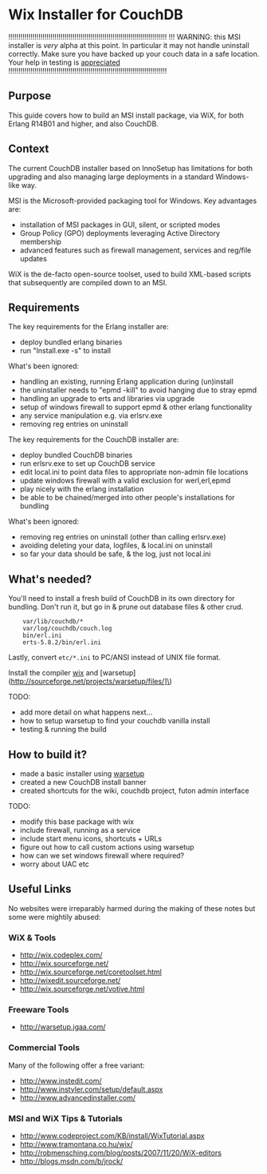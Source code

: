 # Wix Installer for CouchDB

!!!!!!!!!!!!!!!!!!!!!!!!!!!!!!!!!!!!!!!!!!!!!!!!!!!!!!!!!!!!!!!!!!!!!!!!!!!!!!!
!!! WARNING: this MSI installer is *very* alpha at this point. In particular it may not
handle uninstall correctly. Make sure you have backed up your couch data in a safe location. Your help in testing is [appreciated](https://github.com/wincouch/wixcouch/issues)
!!!!!!!!!!!!!!!!!!!!!!!!!!!!!!!!!!!!!!!!!!!!!!!!!!!!!!!!!!!!!!!!!!!!!!!!!!!!!!!

## Purpose

This guide covers how to build an MSI install package, via WiX, for both
Erlang R14B01 and higher, and also CouchDB.

## Context

The current CouchDB installer based on InnoSetup has limitations for both
upgrading and also managing large deployments in a standard Windows-like way.

MSI is the Microsoft-provided packaging tool for Windows. Key advantages are:

- installation of MSI packages in GUI, silent, or scripted modes
- Group Policy (GPO) deployments leveraging Active Directory membership
- advanced features such as firewall management, services and reg/file updates

WiX is the de-facto open-source toolset, used to build XML-based scripts that
subsequently are compiled down to an MSI.

## Requirements

The key requirements for the Erlang installer are:

- deploy bundled erlang binaries
- run "Install.exe -s" to install

What's been ignored:

- handling an existing, running Erlang application during (un)install
- the uninstaller needs to "epmd -kill" to avoid hanging due to stray epmd
- handling an upgrade to erts and libraries via upgrade
- setup of windows firewall to support epmd & other erlang functionality
- any service manipulation e.g. via erlsrv.exe
- removing reg entries on uninstall

The key requirements for the CouchDB installer are:

- deploy bundled CouchDB binaries
- run erlsrv.exe to set up CouchDB service
- edit local.ini to point data files to appropriate non-admin file locations
- update windows firewall with a valid exclusion for werl,erl,epmd
- play nicely with the erlang installation
- be able to be chained/merged into other people's installations for bundling

What's been ignored:

- removing reg entries on uninstall (other than calling erlsrv.exe)
- avoiding deleting your data, logfiles, & local.ini on uninstall
- so far your data should be safe, & the log, just not local.ini

## What's needed?

You'll need to install a fresh build of CouchDB in its own directory for
bundling. Don't run it, but go in & prune out database files & other crud.

        var/lib/couchdb/*
        var/log/couchdb/couch.log
        bin/erl.ini
        erts-5.8.2/bin/erl.ini

Lastly, convert `etc/*.ini` to PC/ANSI instead of UNIX file format.

Install the compiler [wix](http://wix.codeplex.com/) and
[warsetup](http://sourceforge.net/projects/warsetup/files/]\)

TODO:

- add more detail on what happens next...
- how to setup warsetup to find your couchdb vanilla install
- testing & running the build
        
## How to build it?

- made a basic installer using [warsetup](http://warsetup.jgaa.com/)
- created a new CouchDB install banner
- created shortcuts for the wiki, couchdb project, futon admin interface

TODO:

- modify this base package with wix
- include firewall, running as a service
- include start menu icons, shortcuts + URLs
- figure out how to call custom actions using warsetup
- how can we set windows firewall where required?
- worry about UAC etc

## Useful Links

No websites were irreparably harmed during the making of these notes but some
were mightily abused:

### WiX & Tools

- <http://wix.codeplex.com/>
- <http://wix.sourceforge.net/>
- <http://wix.sourceforge.net/coretoolset.html>
- <http://wixedit.sourceforge.net/>
- <http://wix.sourceforge.net/votive.html>

### Freeware Tools

- <http://warsetup.jgaa.com/>

### Commercial Tools

Many of the following offer a free variant:

- <http://www.instedit.com/>
- <http://www.instyler.com/setup/default.aspx>
- <http://www.advancedinstaller.com/>

### MSI and WiX Tips & Tutorials

- <http://www.codeproject.com/KB/install/WixTutorial.aspx>
- <http://www.tramontana.co.hu/wix/>
- <http://robmensching.com/blog/posts/2007/11/20/WiX-editors>
- <http://blogs.msdn.com/b/jrock/>

